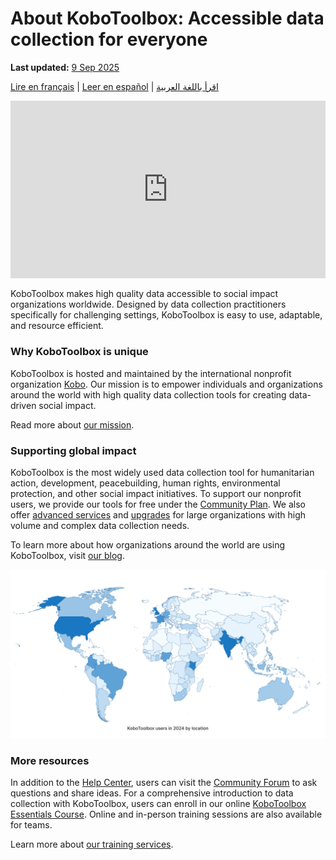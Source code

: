 # About KoboToolbox: Accessible data collection for everyone
**Last updated:** <a href="https://github.com/kobotoolbox/docs/blob/deb4dee7804661e8219ceb760ff1923cbf105bde/source/about_kobotoolbox.md" class="reference">9 Sep 2025</a>

<a href="fr/about_kobotoolbox.html">Lire en français</a> | <a href="es/about_kobotoolbox.html">Leer en español</a> | <a href="ar/about_kobotoolbox.html">اقرأ باللغة العربية</a>

<iframe src="https://www.youtube.com/embed/oKtMmBAlHho?si=OqS7-rewYMf-Rrw2&cc_load_policy=1&cc_lang_pref=en&hl=en" style="width: 100%; aspect-ratio: 16 / 9; height: auto; border: 0;" title="YouTube video player" frameborder="0" allow="accelerometer; autoplay; clipboard-write; encrypted-media; gyroscope; picture-in-picture; web-share" allowfullscreen></iframe>

KoboToolbox makes high quality data accessible to social impact organizations worldwide. Designed by data collection practitioners specifically for challenging settings, KoboToolbox is easy to use, adaptable, and resource efficient.

<h3>Why KoboToolbox is unique</h3>

KoboToolbox is hosted and maintained by the international nonprofit organization [Kobo](https://www.kobotoolbox.org/about-us/the-organization/). Our mission is to empower individuals and organizations around the world with high quality data collection tools for creating data-driven social impact.

Read more about [our mission](https://www.kobotoolbox.org/about-us/our-mission/).

<h3>Supporting global impact</h3>

KoboToolbox is the most widely used data collection tool for humanitarian action, development, peacebuilding, human rights, environmental protection, and other social impact initiatives. To support our nonprofit users, we provide our tools for free under the [Community Plan](https://www.kobotoolbox.org/pricing/#free). We also offer [advanced services](https://www.kobotoolbox.org/services/) and [upgrades](https://www.kobotoolbox.org/pricing/) for large organizations with high volume and complex data collection needs.

To learn more about how organizations around the world are using KoboToolbox, visit [our blog](https://www.kobotoolbox.org/blog/).

![image](images/about_kobotoolbox/usermap.png)

<h3>More resources</h3>

In addition to the [Help Center](https://support.kobotoolbox.org/), users can visit the [Community Forum](https://community.kobotoolbox.org/) to ask questions and share ideas. For a comprehensive introduction to data collection with KoboToolbox, users can enroll in our online [KoboToolbox Essentials Course](https://academy.kobotoolbox.org/courses/essentials). Online and in-person training sessions are also available for teams.

Learn more about [our training services](https://www.kobotoolbox.org/services/training/).
